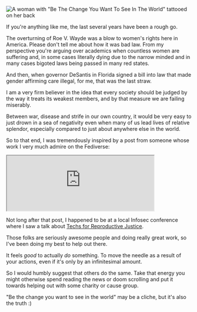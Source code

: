 <!--
.. title: Feel Good By Doing Good
.. slug: feel-good-by-doing-good
.. date: 2024-02-19 16:44:10 UTC-05:00
.. tags: morality, charity, bigotry, mental-health,self-care,well-being
.. previewimage: /images/BeTheChange.png
.. category: 
.. link: 
.. description:
.. type: text
-->

![A woman with "Be The Change You Want To See In The World" tattooed on her
back](/images/BeTheChange.png)

If you're anything like me, the last several years have been a rough go.

The overturning of Roe V. Wayde was a blow to women's rights here in America.
Please don't tell me about how it was bad law. From my perspective you're
arguing over academics when countless women are suffering and, in some cases
literally dying due to the narrow minded and in many cases bigoted laws being
passed in many red states.

And then, when governor DeSantis in Florida signed a bill into law that made
gender affirming care illegal, for me, that was the last straw.

I am a very firm believer in the idea that every society should be judged by the
way it treats its weakest members, and by that measure we are failing miserably.

Between war, disease and strife in our own country, it would be very easy to
just drown in a sea of negativity even when many of us lead lives of relative
splendor, especially compared to just about anywhere else in the world.

So to that end, I was tremendously inspired by a post from someone whose work I
very much admire on the Fediverse:

<iframe src="https://mastodon.social/@glyph/111416064128738097/embed" width="400" allowfullscreen="allowfullscreen" sandbox="allow-scripts allow-same-origin allow-popups allow-popups-to-escape-sandbox allow-forms"></iframe>

Not long after that post, I happened to be at a local Infosec conference where I
saw a talk about [Techs for Reproductive Justice](https://techies4rj.org/).

Those folks are seriously awesome people and doing really great work, so I've
been doing my best to help out there.

It feels *good* to actually *do* something. To move the needle as a result of
your actions, even if it's only by an infinitesimal amount.

So I would humbly suggest that others do the same. Take that energy you might
otherwise spend reading the news or doom scrolling and put it towards helping
out with some charity or cause group.

"Be the change you want to see in the world" may be a cliche, but it's also the
truth :)
